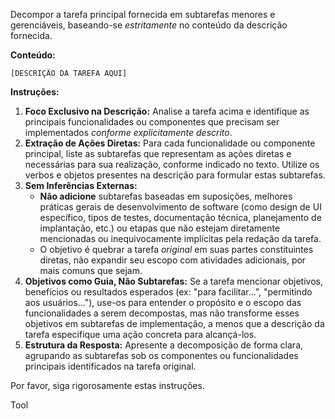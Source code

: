 Decompor a tarefa principal fornecida em subtarefas menores e gerenciáveis, baseando-se *estritamente* no conteúdo da descrição fornecida.

**Conteúdo:**

```
[DESCRIÇÃO DA TAREFA AQUI]
```

**Instruções:**

1.  **Foco Exclusivo na Descrição:** Analise a tarefa acima e identifique as principais funcionalidades ou componentes que precisam ser implementados *conforme explicitamente descrito*.
2.  **Extração de Ações Diretas:** Para cada funcionalidade ou componente principal, liste as subtarefas que representam as ações diretas e necessárias para sua realização, conforme indicado no texto. Utilize os verbos e objetos presentes na descrição para formular estas subtarefas.
3.  **Sem Inferências Externas:**
      * **Não adicione** subtarefas baseadas em suposições, melhores práticas gerais de desenvolvimento de software (como design de UI específico, tipos de testes, documentação técnica, planejamento de implantação, etc.) ou etapas que não estejam diretamente mencionadas ou inequivocamente implícitas pela redação da tarefa.
      * O objetivo é quebrar a tarefa *original* em suas partes constituintes diretas, não expandir seu escopo com atividades adicionais, por mais comuns que sejam.
4.  **Objetivos como Guia, Não Subtarefas:** Se a tarefa mencionar objetivos, benefícios ou resultados esperados (ex: "para facilitar...", "permitindo aos usuários..."), use-os para entender o propósito e o escopo das funcionalidades a serem decompostas, mas não transforme esses objetivos em subtarefas de implementação, a menos que a descrição da tarefa especifique uma ação concreta para alcançá-los.
5.  **Estrutura da Resposta:** Apresente a decomposição de forma clara, agrupando as subtarefas sob os componentes ou funcionalidades principais identificados na tarefa original.

Por favor, siga rigorosamente estas instruções.


Tool
